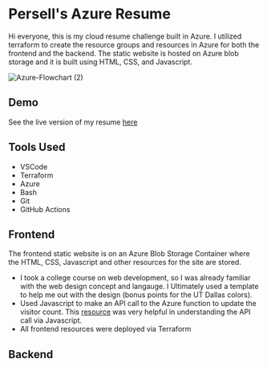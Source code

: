 # Persell's Azure Resume

Hi everyone, this is my cloud resume challenge built in Azure. I utilized terraform to create the resource groups and resources in Azure for both the frontend and the backend. The static website is hosted on Azure blob storage and it is built using HTML, CSS, and Javascript.

![Azure-Flowchart (2)](https://github.com/permach-tech/Azure-Resume-Python/assets/92054692/4b8bf061-fc4a-4ab2-8f8a-d47b82842850)

## Demo

See the live version of my resume [here](https://resume.per-tech.org/)

## Tools Used
- VSCode
- Terraform
- Azure
- Bash
- Git
- GitHub Actions

## Frontend

The frontend static website is on an Azure Blob Storage Container where the HTML, CSS, Javascript and other resources for the site are stored.
- I took a college course on web development, so I was already familiar with the web design concept and langauge. I Ultimately used a template to help me out with the design (bonus points for the UT Dallas colors).
- Used Javascript to make an API call to the Azure function to update the visitor count. This [resource](https://www.geeksforgeeks.org/javascript-fetch-method/
) was very helpful in understanding the API call via Javascript.
- All frontend resources were deployed via Terraform

## Backend
